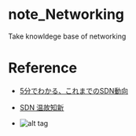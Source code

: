 # note_Networking
Take knowldege base of networking

Reference
==============================
* [5分でわかる、これまでのSDN動向](https://qiita.com/ttsubo/items/9062addd7c24d5adfcf3)
* [SDN 温故知新](https://qiita.com/hichihara/items/d6ede5ec8ad0ae35b9e1)

* []()
![alt tag]()
